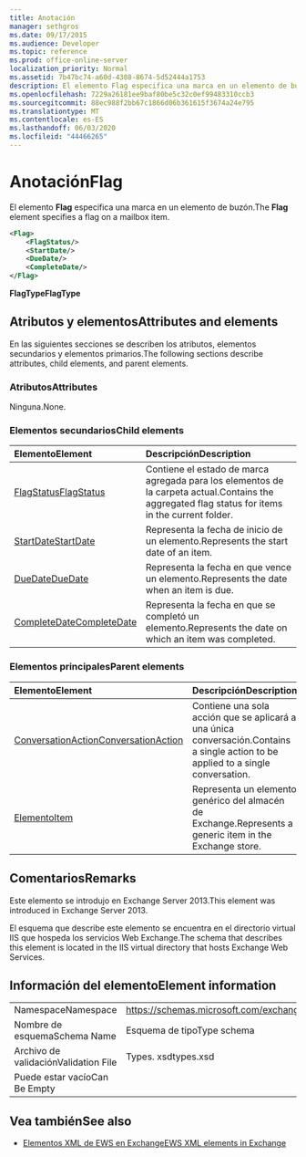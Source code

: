 ```yaml
---
title: Anotación
manager: sethgros
ms.date: 09/17/2015
ms.audience: Developer
ms.topic: reference
ms.prod: office-online-server
localization_priority: Normal
ms.assetid: 7b47bc74-a60d-4308-8674-5d52444a1753
description: El elemento Flag especifica una marca en un elemento de buzón.
ms.openlocfilehash: 7229a26181ee9baf80be5c32c0ef99483310ccb3
ms.sourcegitcommit: 88ec988f2bb67c1866d06b361615f3674a24e795
ms.translationtype: MT
ms.contentlocale: es-ES
ms.lasthandoff: 06/03/2020
ms.locfileid: "44466265"
---
```

# <a name="flag"></a><span data-ttu-id="0ae30-103">Anotación</span><span class="sxs-lookup"><span data-stu-id="0ae30-103">Flag</span></span>

<span data-ttu-id="0ae30-104">El elemento **Flag** especifica una marca en un elemento de buzón.</span><span class="sxs-lookup"><span data-stu-id="0ae30-104">The **Flag** element specifies a flag on a mailbox item.</span></span> 
  
```XML
<Flag>
    <FlagStatus/>
    <StartDate/>
    <DueDate/>
    <CompleteDate/>
</Flag>
```

 <span data-ttu-id="0ae30-105">**FlagType**</span><span class="sxs-lookup"><span data-stu-id="0ae30-105">**FlagType**</span></span>
## <a name="attributes-and-elements"></a><span data-ttu-id="0ae30-106">Atributos y elementos</span><span class="sxs-lookup"><span data-stu-id="0ae30-106">Attributes and elements</span></span>

<span data-ttu-id="0ae30-107">En las siguientes secciones se describen los atributos, elementos secundarios y elementos primarios.</span><span class="sxs-lookup"><span data-stu-id="0ae30-107">The following sections describe attributes, child elements, and parent elements.</span></span>
  
### <a name="attributes"></a><span data-ttu-id="0ae30-108">Atributos</span><span class="sxs-lookup"><span data-stu-id="0ae30-108">Attributes</span></span>

<span data-ttu-id="0ae30-109">Ninguna.</span><span class="sxs-lookup"><span data-stu-id="0ae30-109">None.</span></span>
  
### <a name="child-elements"></a><span data-ttu-id="0ae30-110">Elementos secundarios</span><span class="sxs-lookup"><span data-stu-id="0ae30-110">Child elements</span></span>

|<span data-ttu-id="0ae30-111">**Elemento**</span><span class="sxs-lookup"><span data-stu-id="0ae30-111">**Element**</span></span>|<span data-ttu-id="0ae30-112">**Descripción**</span><span class="sxs-lookup"><span data-stu-id="0ae30-112">**Description**</span></span>|
|:-----|:-----|
|[<span data-ttu-id="0ae30-113">FlagStatus</span><span class="sxs-lookup"><span data-stu-id="0ae30-113">FlagStatus</span></span>](flagstatus.md) <br/> |<span data-ttu-id="0ae30-114">Contiene el estado de marca agregada para los elementos de la carpeta actual.</span><span class="sxs-lookup"><span data-stu-id="0ae30-114">Contains the aggregated flag status for items in the current folder.</span></span>  <br/> |
|[<span data-ttu-id="0ae30-115">StartDate</span><span class="sxs-lookup"><span data-stu-id="0ae30-115">StartDate</span></span>](startdate.md) <br/> |<span data-ttu-id="0ae30-116">Representa la fecha de inicio de un elemento.</span><span class="sxs-lookup"><span data-stu-id="0ae30-116">Represents the start date of an item.</span></span>  <br/> |
|[<span data-ttu-id="0ae30-117">DueDate</span><span class="sxs-lookup"><span data-stu-id="0ae30-117">DueDate</span></span>](duedate.md) <br/> |<span data-ttu-id="0ae30-118">Representa la fecha en que vence un elemento.</span><span class="sxs-lookup"><span data-stu-id="0ae30-118">Represents the date when an item is due.</span></span>  <br/> |
|[<span data-ttu-id="0ae30-119">CompleteDate</span><span class="sxs-lookup"><span data-stu-id="0ae30-119">CompleteDate</span></span>](completedate.md) <br/> |<span data-ttu-id="0ae30-120">Representa la fecha en que se completó un elemento.</span><span class="sxs-lookup"><span data-stu-id="0ae30-120">Represents the date on which an item was completed.</span></span>  <br/> |
   
### <a name="parent-elements"></a><span data-ttu-id="0ae30-121">Elementos principales</span><span class="sxs-lookup"><span data-stu-id="0ae30-121">Parent elements</span></span>

|<span data-ttu-id="0ae30-122">**Elemento**</span><span class="sxs-lookup"><span data-stu-id="0ae30-122">**Element**</span></span>|<span data-ttu-id="0ae30-123">**Descripción**</span><span class="sxs-lookup"><span data-stu-id="0ae30-123">**Description**</span></span>|
|:-----|:-----|
|[<span data-ttu-id="0ae30-124">ConversationAction</span><span class="sxs-lookup"><span data-stu-id="0ae30-124">ConversationAction</span></span>](conversationaction.md) <br/> |<span data-ttu-id="0ae30-125">Contiene una sola acción que se aplicará a una única conversación.</span><span class="sxs-lookup"><span data-stu-id="0ae30-125">Contains a single action to be applied to a single conversation.</span></span>  <br/> |
|[<span data-ttu-id="0ae30-126">Elemento</span><span class="sxs-lookup"><span data-stu-id="0ae30-126">Item</span></span>](item.md) <br/> |<span data-ttu-id="0ae30-127">Representa un elemento genérico del almacén de Exchange.</span><span class="sxs-lookup"><span data-stu-id="0ae30-127">Represents a generic item in the Exchange store.</span></span>  <br/> |
   
## <a name="remarks"></a><span data-ttu-id="0ae30-128">Comentarios</span><span class="sxs-lookup"><span data-stu-id="0ae30-128">Remarks</span></span>

<span data-ttu-id="0ae30-129">Este elemento se introdujo en Exchange Server 2013.</span><span class="sxs-lookup"><span data-stu-id="0ae30-129">This element was introduced in Exchange Server 2013.</span></span>
  
<span data-ttu-id="0ae30-130">El esquema que describe este elemento se encuentra en el directorio virtual IIS que hospeda los servicios Web Exchange.</span><span class="sxs-lookup"><span data-stu-id="0ae30-130">The schema that describes this element is located in the IIS virtual directory that hosts Exchange Web Services.</span></span>
  
## <a name="element-information"></a><span data-ttu-id="0ae30-131">Información del elemento</span><span class="sxs-lookup"><span data-stu-id="0ae30-131">Element information</span></span>

|||
|:-----|:-----|
|<span data-ttu-id="0ae30-132">Namespace</span><span class="sxs-lookup"><span data-stu-id="0ae30-132">Namespace</span></span>  <br/> |https://schemas.microsoft.com/exchange/services/2006/types  <br/> |
|<span data-ttu-id="0ae30-133">Nombre de esquema</span><span class="sxs-lookup"><span data-stu-id="0ae30-133">Schema Name</span></span>  <br/> |<span data-ttu-id="0ae30-134">Esquema de tipo</span><span class="sxs-lookup"><span data-stu-id="0ae30-134">Type schema</span></span>  <br/> |
|<span data-ttu-id="0ae30-135">Archivo de validación</span><span class="sxs-lookup"><span data-stu-id="0ae30-135">Validation File</span></span>  <br/> |<span data-ttu-id="0ae30-136">Types. xsd</span><span class="sxs-lookup"><span data-stu-id="0ae30-136">types.xsd</span></span>  <br/> |
|<span data-ttu-id="0ae30-137">Puede estar vacío</span><span class="sxs-lookup"><span data-stu-id="0ae30-137">Can Be Empty</span></span>  <br/> ||
   
## <a name="see-also"></a><span data-ttu-id="0ae30-138">Vea también</span><span class="sxs-lookup"><span data-stu-id="0ae30-138">See also</span></span>



- [<span data-ttu-id="0ae30-139">Elementos XML de EWS en Exchange</span><span class="sxs-lookup"><span data-stu-id="0ae30-139">EWS XML elements in Exchange</span></span>](ews-xml-elements-in-exchange.md)

